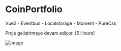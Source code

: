 # CoinPortfolio

Vue2 - Eventbus - Localstorage - Moment - PureCss

Proje geliştirmeye devam ediyor.
[5 Hours]

![image](https://user-images.githubusercontent.com/57057605/168485579-c03436c6-404c-4f3c-a1f9-3f52aac1c714.png)
